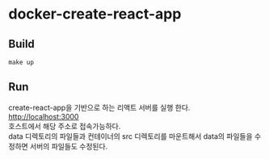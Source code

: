 # docker-create-react-app

## Build
```
make up 
```

## Run
create-react-app을 기반으로 하는 리액트 서버를 실행 한다.  
[http://localhost:3000](http://localhost:3000)  
호스트에서 해당 주소로 접속가능하다.  
data 디렉토리의 파일들과 컨테이너의 src 디렉토리를 마운트해서 data의 파일들을 수정하면 서버의 파일들도 수정된다.
